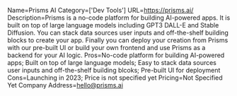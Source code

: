 Name=Prisms AI
Category=['Dev Tools']
URL=https://prisms.ai/
Description=Prisms is a no-code platform for building AI-powered apps. It is built on top of large language models including GPT3 DALL-E and Stable Diffusion. You can stack data sources user inputs and off-the-shelf building blocks to create your app. Finally you can deploy your creation from Prisms with our pre-built UI or build your own frontend and use Prisms as a backend for your AI logic.
Pros=No-code platform for building AI-powered apps; Built on top of large language models; Easy to stack data sources user inputs and off-the-shelf building blcoks; Pre-built UI for deployment
Cons=Launching in 2023; Price is not specified yet
Pricing=Not Specified Yet
Company Address=hello@prisms.ai

